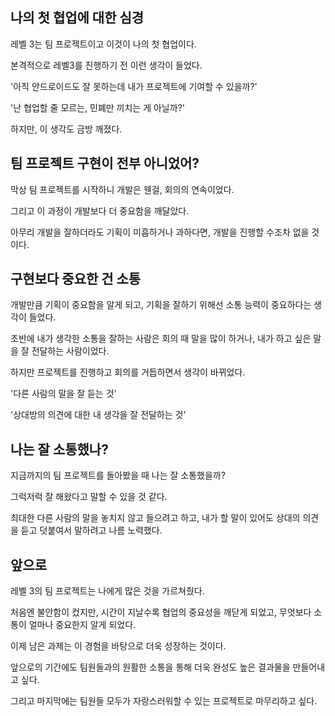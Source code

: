 ## 나의 첫 협업에 대한 심경

레벨 3는 팀 프로젝트이고 이것이 나의 첫 협업이다.

본격적으로 레벨3를 진행하기 전 이런 생각이 들었다.

'아직 안드로이드도 잘 못하는데 내가 프로젝트에 기여할 수 있을까?'

'난 협업할 줄 모르는, 민폐만 끼치는 게 아닐까?'

하지만, 이 생각도 금방 깨졌다.

## 팀 프로젝트 구현이 전부 아니었어?

막상 팀 프로젝트를 시작하니 개발은 웬걸, 회의의 연속이었다.

그리고 이 과정이 개발보다 더 중요함을 깨달았다.

아무리 개발을 잘하더라도 기획이 미흡하거나 과하다면, 개발을 진행할 수조차 없을 것이다.

## 구현보다 중요한 건 소통

개발만큼 기획이 중요함을 알게 되고, 기획을 잘하기 위해선 소통 능력이 중요하다는 생각이 들었다.

초반에 내가 생각한 소통을 잘하는 사람은 회의 때 말을 많이 하거나, 내가 하고 싶은 말을 잘 전달하는 사람이었다.

하지만 프로젝트를 진행하고 회의를 거듭하면서 생각이 바뀌었다.

'다른 사람의 말을 잘 듣는 것'

'상대방의 의견에 대한 내 생각을 잘 전달하는 것'


## 나는 잘 소통했나?

지금까지의 팀 프로젝트를 돌아봤을 때 나는 잘 소통했을까?

그럭저럭 잘 해왔다고 말할 수 있을 것 같다.

최대한 다른 사람의 말을 놓치지 않고 들으려고 하고, 내가 할 말이 있어도 상대의 의견을 듣고 덧붙여서 말하려고 나름 노력했다.

## 앞으로

레벨 3의 팀 프로젝트는 나에게 많은 것을 가르쳐줬다.

처음엔 불안함이 컸지만, 시간이 지날수록 협업의 중요성을 깨닫게 되었고, 무엇보다 소통이 얼마나 중요한지 알게 되었다.

이제 남은 과제는 이 경험을 바탕으로 더욱 성장하는 것이다.

앞으로의 기간에도 팀원들과의 원활한 소통을 통해 더욱 완성도 높은 결과물을 만들어내고 싶다.

그리고 마지막에는 팀원들 모두가 자랑스러워할 수 있는 프로젝트로 마무리하고 싶다.

